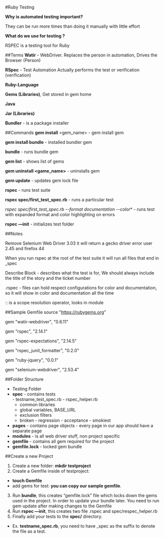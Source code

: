 #Ruby Testing

**Why is automated testing important?**

They can be run more times than doing it manually with little effort

**What do we use for testing ?** 

RSPEC is a testing tool for Ruby

##Terms
**Watir** - WebDriver. Replaces the person in automation, Drives the Browser (Person)

**RSpec** - Test Automation Actually performs the test or verification (verification)

**Ruby-Language**

  **Gems (Libraries)**, Get stored in gem home 
  
**Java**

  **Jar (Libraries)**
  
**Bundler** - is a package installer 

##Commands
**gem install** <gem_name> - gem install gem

**gem install bundle** - installed bundler gem

**bundle** - runs bundle gem

**gem list** - shows list of gems

**gem uninstall <game_name>** - uninstalls gem

**gem update** - updates gem lock file

**rspec** - runs test suite

**rspec spec/first_test_spec.rb** - runs a particular test 

**rspec spec/first_test_spec.rb* --format documentation --color** - runs test with expanded format and color highlighting on errors

**rspec —init** - initializes test folder

##Notes

Remove Selenium Web Driver 3.03 it will return a gecko driver error user 2.45 and firefox 44

When you run rspec at the root of the test suite it will run all files that end in _spec

Describe Block - describes what the test is for, We should always include the title of the story and the ticket number 

.rspec - files can hold respect configurations for color and documentation, so it will show in color and documentation all the time 

:: is a scope resolution operator, looks in module

##Sample Gemfile
source "https://rubygems.org"

gem "watir-webdriver", "0.6.11"

gem "rspec", "2.14.1"

gem "rspec-expectations", "2.14.5"

gem "rspec_junit_formatter", "0.2.0"

gem "ruby-jquery", "0.0.1"

gem "selenium-webdriver",  "2.53.4"

##Folder Structure
-  Testing Folder
  -  **spec** 
    -  contains tests	
    -  testname_test_spec.rb
    -  rspec_helper.rb
      -  common libraries
      -  global variables, BASE_URL
      -  exclusion filters 
        -  broken
	-  regression
	-  acceptance
	-  smokiest
  -  **pages**
    -  contains page objects
    -  every page in our app should have a separate page 
  -  **modules**
    -  is all web driver stuff, non project specific
  -  **gemfile**
    -  contains all gem required for the project
  -  **gemfile.lock**
    -  locked gem bundle

##Create a new Project
1. Create a new folder: **mkdir testproject**
2. Create a Gemfile inside of testproject: 
  * **touch Gemfile**
  * add gems for test: **you can copy our sample gemfile**. 
3. Run **bundle**, this creates “gemfile.lock” file which locks down the gems used in the project. In order to update your bundle later. You need to run gem update after making changes to the Gemfile
4. Run **rspec —init**, this creates two file .rspec and spec/respec_helper.rb
5. Finally add your tests to the **spec/** directory. 
  * Ex. **testname_spec.rb**, you need to have _spec as the suffix to denote the file as a test.



